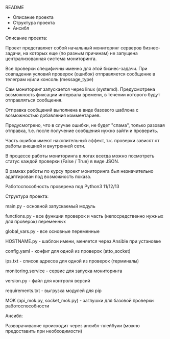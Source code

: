 README

- Описание проекта
- Структура проекта
- Ансибл


Описание проекта:

Проект представляет собой начальный мониторинг серверов бизнес-задачи, на которых еще (по разным причинам) не запущена централизованная система мониторинга.

Все проверки специфичны именно для этой бизнес-задачи. При совпадении условий проверок (ошибок) отправляется сообщение в телеграм  и/или консоль (message\_type)

Сам мониторинг запускается через linux (systemd). Предусмотрена возможность фиксации интервала времени, в течении которого будут отправляться сообщения.

Отправка сообщений выполнена в виде базового шаблона с возможностью добавления комментариев.

Предусмотрено, что в случае ошибки, не будет "спама", только разовая отправка, т.е. после получение сообщения нужно зайти и проверить.

Часть ошибок имеют накопительный эффект, т.к. проверки зависят от работы внешней и внутренней сети.

В процессе работы мониторинга в логах всегда можно посмотреть статус каждой проверки (False / True) в виде JSON.

В рамках работы по курсу проект мониторинга был незначительно адаптирован под возможность показа.

Работоспособность проверена под Python3 11/12/13




Структура проекта:

main.py - основной запускаемый модуль

functions.py - все функции проверок и часть (непосредственно нужных для проверок) переменных

global\_vars.py - все основные переменные

HOSTNAME.py - шаблон имени, меняется через Ansible при установке

config.yaml - конфиг для одной из проверок (atto\_socket)

ips.txt - список адресов для одной из проверок (терминалы)

monitoring.service - сервис для запуска мониторинга

version.py - файл для контроля версий

requirements.txt - выгрузка модулей для pip

MOK (api\_mok.py, socket\_mok.py) - заглушки для базовой проверки работоспособности



Ансибл:

Разворачивание происходит через ансибл-плейбуки (можно предоставить при необходимости)

